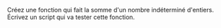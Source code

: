 Créez une fonction qui fait la somme d'un nombre indéterminé d'entiers.
 Écrivez un script qui va tester cette fonction.